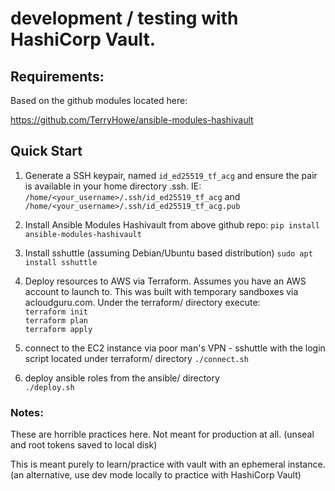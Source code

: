 # development / testing with HashiCorp Vault.

## Requirements:

Based on the github modules located here:

https://github.com/TerryHowe/ansible-modules-hashivault


## Quick Start

1) Generate a SSH keypair, named ```id_ed25519_tf_acg``` and ensure the pair is available in your home directory .ssh. IE:\
```/home/<your_username>/.ssh/id_ed25519_tf_acg``` and\
```/home/<your_username>/.ssh/id_ed25519_tf_acg.pub```

2) Install Ansible Modules Hashivault from above github repo:
```pip install ansible-modules-hashivault```

3) Install sshuttle (assuming Debian/Ubuntu based distribution)
```sudo apt install sshuttle```

4) Deploy resources to AWS via Terraform.  Assumes you have an AWS account to launch to.  This was built with
temporary sandboxes via acloudguru.com.
Under the terraform/ directory execute:\
```terraform init```\
```terraform plan```\
```terraform apply```

5) connect to the EC2 instance via poor man's VPN - sshuttle with the login script located under terraform/ directory
```./connect.sh```

6) deploy ansible roles from the ansible/ directory\
```./deploy.sh```


### Notes:

These are horrible practices here.  Not meant for production at all.  (unseal and root tokens saved to local disk)

This is meant purely to learn/practice with vault with an ephemeral instance.  (an alternative, use dev mode locally to practice with HashiCorp Vault)
